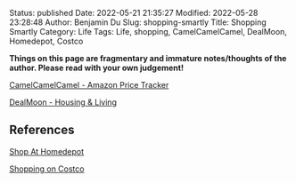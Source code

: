 Status: published
Date: 2022-05-21 21:35:27
Modified: 2022-05-28 23:28:48
Author: Benjamin Du
Slug: shopping-smartly
Title: Shopping Smartly
Category: Life
Tags: Life, shopping, CamelCamelCamel, DealMoon, Homedepot, Costco

**Things on this page are fragmentary and immature notes/thoughts of the author. Please read with your own judgement!**


[CamelCamelCamel - Amazon Price Tracker](https://camelcamelcamel.com/)

[DealMoon - Housing & Living](https://www.dealmoon.com/guide/cate/11)

## References

[Shop At Homedepot](https://www.legendu.net/misc/blog/shop-at-homedepot/)

[Shopping on Costco](https://www.legendu.net/misc/blog/shopping-on-costco/)

